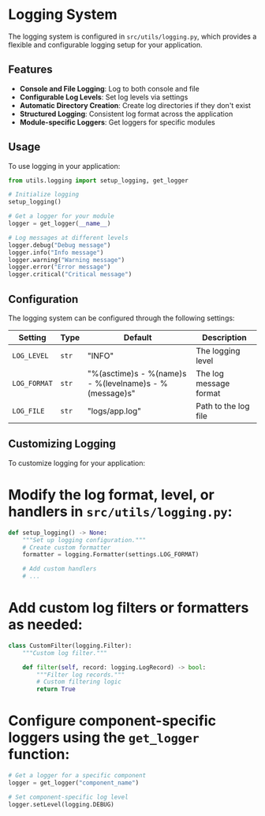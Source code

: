 # Logging System

The logging system is configured in `src/utils/logging.py`, which provides a flexible and configurable logging setup for your application.

## Features

- **Console and File Logging**: Log to both console and file
- **Configurable Log Levels**: Set log levels via settings
- **Automatic Directory Creation**: Create log directories if they don't exist
- **Structured Logging**: Consistent log format across the application
- **Module-specific Loggers**: Get loggers for specific modules

## Usage

To use logging in your application:

```python
from utils.logging import setup_logging, get_logger

# Initialize logging
setup_logging()

# Get a logger for your module
logger = get_logger(__name__)

# Log messages at different levels
logger.debug("Debug message")
logger.info("Info message")
logger.warning("Warning message")
logger.error("Error message")
logger.critical("Critical message")
```

## Configuration

The logging system can be configured through the following settings:

| Setting      | Type  | Default                                                | Description            |
| ------------ | ----- | ------------------------------------------------------ | ---------------------- |
| `LOG_LEVEL`  | `str` | "INFO"                                                 | The logging level      |
| `LOG_FORMAT` | `str` | "%(asctime)s - %(name)s - %(levelname)s - %(message)s" | The log message format |
| `LOG_FILE`   | `str` | "logs/app.log"                                         | Path to the log file   |

## Customizing Logging

To customize logging for your application:

# Modify the log format, level, or handlers in `src/utils/logging.py`:

```python
def setup_logging() -> None:
    """Set up logging configuration."""
    # Create custom formatter
    formatter = logging.Formatter(settings.LOG_FORMAT)

    # Add custom handlers
    # ...
```

# Add custom log filters or formatters as needed:

```python
class CustomFilter(logging.Filter):
    """Custom log filter."""

    def filter(self, record: logging.LogRecord) -> bool:
        """Filter log records."""
        # Custom filtering logic
        return True
```

# Configure component-specific loggers using the `get_logger` function:

```python
# Get a logger for a specific component
logger = get_logger("component_name")

# Set component-specific log level
logger.setLevel(logging.DEBUG)
```
